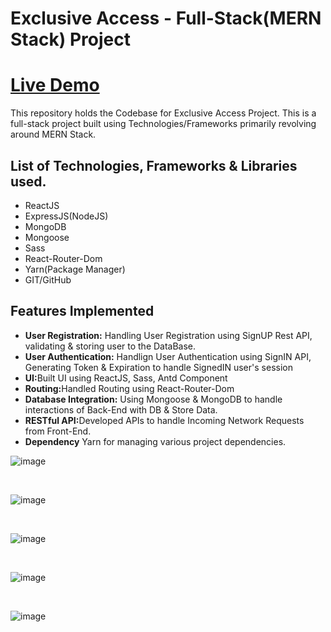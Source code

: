 <h1>Exclusive Access - Full-Stack(MERN Stack) Project</h1>

<h1><a href = "https://exclusiveaccess.netlify.app/" target "_blank">Live Demo</a></h1>

<p>This repository holds the Codebase for Exclusive Access Project. This is a full-stack project built using Technologies/Frameworks primarily revolving around MERN Stack.</p>

<h2>List of Technologies, Frameworks & Libraries used.</h2>
<ul>
        <li>ReactJS</li>
        <li>ExpressJS(NodeJS)</li>
        <li>MongoDB</li>
        <li>Mongoose</li>
        <li>Sass</li>
        <li>React-Router-Dom</li>
        <li>Yarn(Package Manager)</li>
        <li>GIT/GitHub</li>
</ul>

<h2>Features Implemented</h2>
<ul>
        <li><strong>User Registration:</strong> Handling User Registration using SignUP Rest API, validating & storing user to the DataBase.</li>
        <li><strong>User Authentication:</strong> Handlign User Authentication using SignIN API, Generating Token & Expiration to handle SignedIN user's session</li>
        <li><strong>UI:</strong>Built UI using ReactJS, Sass, Antd Component</li>
        <li><strong>Routing:</strong>Handled Routing using React-Router-Dom</li>
        <li><strong>Database Integration:</strong> Using Mongoose & MongoDB to handle interactions of Back-End with DB & Store Data.</li>
        <li><strong>RESTful API:</strong>Developed APIs to handle Incoming Network Requests from Front-End.</li>
        <li><strong>Dependency</strong> Yarn for managing various project dependencies.</li>
</ul>

![image](https://github.com/AbhishekDevJr/Project-ExclusiveAccess/assets/101062487/18da4dd0-8ac3-4435-819a-23e301c5bd35)

<br>

![image](https://github.com/AbhishekDevJr/Project-ExclusiveAccess/assets/101062487/3328df9d-bad5-45de-8d34-5e7d8bb5e5f8)


<br>

![image](https://github.com/AbhishekDevJr/Project-ExclusiveAccess/assets/101062487/6194721a-ea31-430c-b652-1f72d7203c91)


<br>

![image](https://github.com/AbhishekDevJr/Project-ExclusiveAccess/assets/101062487/251c89e3-73f8-48c9-834b-6e86f34014e4)

<br>

![image](https://github.com/AbhishekDevJr/Project-ExclusiveAccess/assets/101062487/1bb1563c-fec0-4a6d-b8ef-aef8da327965)
